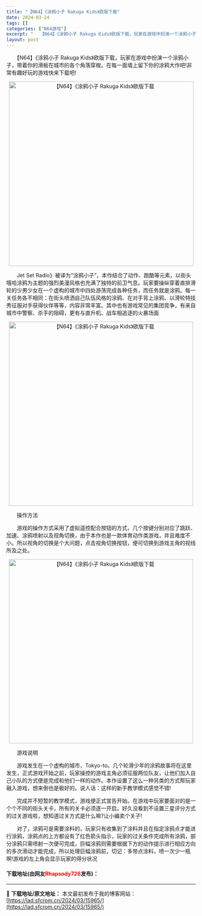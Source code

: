 ```yaml
---
title: "【N64】《涂鸦小子 Rakuga Kids》欧版下载"
date: 2024-03-24
tags: []
categories: ["N64游戏"]
excerpt: "　　【N64】《涂鸦小子 Rakuga Kids》欧版下载，玩家在游戏中扮演一个涂鸦小子，带着你的滑板在城市的各个角落穿梭。在每一面墙上留下你的涂鸦大作吧!非常有趣好玩的游戏快来下载吧! 　　Jet Set Radio》被译为&ldquo;涂鸦小子&rdquo;，本作结合了动作、跑酷等元素，以街头嘻&hellip;"
layout: post
---
```


 <p>　　【N64】《涂鸦小子 Rakuga Kids》欧版下载，玩家在游戏中扮演一个涂鸦小子，带着你的滑板在城市的各个角落穿梭。在每一面墙上留下你的涂鸦大作吧!非常有趣好玩的游戏快来下载吧!</p> <p align="center"><img align="" border="0" src="https://lad.sfcrom.cn/wp-content/uploads/2024/03/20240324_6600416c586f0.png" width="491" alt="【N64】《涂鸦小子 Rakuga Kids》欧版下载" /></p> <p>　　Jet Set Radio》被译为&ldquo;涂鸦小子&rdquo;，本作结合了动作、跑酷等元素，以街头嘻哈涂鸦为主题的强烈美漫风格也充满了独特的前卫气息。玩家要操纵穿着直排滑轮的少男少女在一个虚构的城市中四处游荡完成各种任务，而任务就是涂鸦。每一关任务各不相同：在街头喷洒自己队伍风格的涂鸦、在对手背上涂鸦、以滑轮特技秀征服对手获得伙伴等等，内容非常丰富。其中也有游戏常见的集团竞争，有来自城市中警察、杀手的阻碍，更有与直升机、战车相追逐的火暴场面</p> <p align="center"><img align="" border="0" src="https://lad.sfcrom.cn/wp-content/uploads/2024/03/20240324_6600416d6bb43.png" width="490" alt="【N64】《涂鸦小子 Rakuga Kids》欧版下载" /></p> <p>　　操作方法</p> <p>　　游戏的操作方式采用了虚拟遥控配合按钮的方式，几个按键分别对应了跳跃、加速、涂鸦喷射以及视角切换，由于本作也是一款体育动作类游戏，并且难度不小。所以视角的切换是个大问题，点击视角切换按钮，便可切换到游戏主角的视线所及之处。</p> <p align="center"><img align="" border="0" src="https://lad.sfcrom.cn/wp-content/uploads/2024/03/20240324_6600416e897ca.png" width="490" alt="【N64】《涂鸦小子 Rakuga Kids》欧版下载" /></p> <p>　　游戏说明</p> <p>　　游戏发生在一个虚构的城市，Tokyo-to。几个轮滑少年的涂鸦故事将在这里发生，正式游戏开始之前，玩家操控的游戏主角必须征服两位队友，让他们加入自己小队的方式便是完成和他们一样的动作。本作设置了这么一种另类的方式帮玩家融入游戏，想来倒也是极好的。说人话：这样的新手教学模式感觉不错!</p> <p>　　完成并不短暂的教学模式，游戏便正式宣告开始。在游戏中玩家要面对的是一个个不同的街头关卡，所有的关卡必须逐一开启。好久没看到不设置三星评分方式的过关游戏啦，想知道过关方式是什么嘛?让小编卖个关子!</p> <p>　　对了，涂鸦可是需要涂料的，玩家只有收集到了涂料并且在指定涂鸦点才能进行涂鸦，涂鸦点的上方都设有了红色箭头指示，玩家的过关条件完成所有涂鸦，部分涂鸦只需喷射一次便可完成，巨幅涂鸦则需要根据下方的动作提示进行相应方向的多次滑动才能完成，所以处理巨幅涂鸦前，切记：多带点涂料，喷一次少一瓶啊!游戏的左上角会显示玩家的得分状况</p> <p><h4>下载地址(由网友<font color="red">Rhapsody726</font>发布)：</h4></p> 

---
📖 **下载地址/原文地址：** 本文最初发布于我的博客网站：[https://lad.sfcrom.cn/2024/03/15965/](https://lad.sfcrom.cn/2024/03/15965/)
